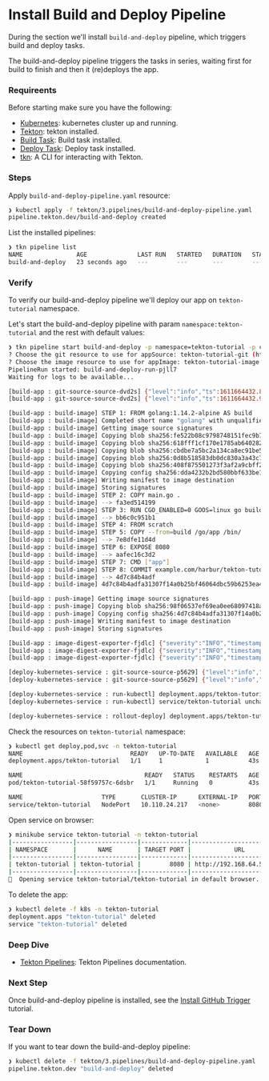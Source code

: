 # Install Build and Deploy Pipeline

During the section we'll install `build-and-deploy` pipeline, which triggers build and deploy tasks.

The build-and-deploy pipeline triggers the tasks in series, waiting first for build to finish and then it (re)deploys the app.

### Requireents

Before starting make sure you have the following:

* [Kubernetes](1.install-kubernetes.md): kubernetes cluster up and running.
* [Tekton](2.install-tekton.md): tekton installed.
* [Build Task](3.build-task.md): Build task installed.
* [Deploy Task](4.deploy-task.md): Deploy task installed.
* [tkn](https://github.com/tektoncd/cli): A CLI for interacting with Tekton.

### Steps

Apply `build-and-deploy-pipeline.yaml` resource:

```sh
❯ kubectl apply -f tekton/3.pipelines/build-and-deploy-pipeline.yaml
pipeline.tekton.dev/build-and-deploy created
```

List the installed pipelines:

```sh
❯ tkn pipeline list
NAME               AGE              LAST RUN   STARTED   DURATION   STATUS
build-and-deploy   23 seconds ago   ---        ---       ---        ---
```

### Verify

To verify our build-and-deploy pipeline we'll deploy our app on `tekton-tutorial` namespace.

Let's start the build-and-deploy pipeline with param `namespace:tekton-tutorial` and the rest with default values:

```sh
❯ tkn pipeline start build-and-deploy -p namespace=tekton-tutorial -p contextDir=. --showlog
? Choose the git resource to use for appSource: tekton-tutorial-git (https://github.com/harbur/tekton-tutorial#main)
? Choose the image resource to use for appImage: tekton-tutorial-image (example.com/harbur/tekton-tutorial)
PipelineRun started: build-and-deploy-run-pjll7
Waiting for logs to be available...

[build-app : git-source-source-dvd2s] {"level":"info","ts":1611664432.887035,"caller":"git/git.go:165","msg":"Successfully cloned https://github.com/harbur/tekton-tutorial @ b759cfd97bc8cbe6a274524a44cccb1bf7f20602 (grafted, HEAD, origin/main) in path /workspace/source"}
[build-app : git-source-source-dvd2s] {"level":"info","ts":1611664432.9256063,"caller":"git/git.go:203","msg":"Successfully initialized and updated submodules in path /workspace/source"}

[build-app : build-image] STEP 1: FROM golang:1.14.2-alpine AS build
[build-app : build-image] Completed short name "golang" with unqualified-search registries (origin: /etc/containers/registries.conf)
[build-app : build-image] Getting image source signatures
[build-app : build-image] Copying blob sha256:fe522b08c9798748151fec9b7a908aca712cd102cfcbb8ed79d57d05b71e6cc4
[build-app : build-image] Copying blob sha256:618fff1cf170e1785ab64028237182717bc1e1287d03cf0888e424b7563ae5df
[build-app : build-image] Copying blob sha256:cbdbe7a5bc2a134ca8ec91be58565ec07d037386d1f1d8385412d224deafca08
[build-app : build-image] Copying blob sha256:0d8b518583db0dc830a3a43c739d6cc91b7610c09d9eba918ae54b20a1dcd18c
[build-app : build-image] Copying blob sha256:408f875501273f3af2a9cbff2a23e736585641e73da80dd81712518b28e7843c
[build-app : build-image] Copying config sha256:dda4232b2bd580bbf633be12d62e8d0e00f6b7bd60ea6faee157bad1809c53c4
[build-app : build-image] Writing manifest to image destination
[build-app : build-image] Storing signatures
[build-app : build-image] STEP 2: COPY main.go .
[build-app : build-image] --> fa3ed514199
[build-app : build-image] STEP 3: RUN CGO_ENABLED=0 GOOS=linux go build -a -installsuffix cgo -o app .
[build-app : build-image] --> bb6c0c951b1
[build-app : build-image] STEP 4: FROM scratch
[build-app : build-image] STEP 5: COPY --from=build /go/app /bin/
[build-app : build-image] --> 7e8dfe11d4d
[build-app : build-image] STEP 6: EXPOSE 8080
[build-app : build-image] --> aafec16c3d2
[build-app : build-image] STEP 7: CMD ["app"]
[build-app : build-image] STEP 8: COMMIT example.com/harbur/tekton-tutorial
[build-app : build-image] --> 4d7c84b4adf
[build-app : build-image] 4d7c84b4adfa31307f14a0b25bf46064dbc59b6253ea4af87b2fc183be02cdcc

[build-app : push-image] Getting image source signatures
[build-app : push-image] Copying blob sha256:98f06537ef69ea0ee68097418a892305e96de2443f54aa6847b4f346a23b8e30
[build-app : push-image] Copying config sha256:4d7c84b4adfa31307f14a0b25bf46064dbc59b6253ea4af87b2fc183be02cdcc
[build-app : push-image] Writing manifest to image destination
[build-app : push-image] Storing signatures

[build-app : image-digest-exporter-fjdlc] {"severity":"INFO","timestamp":"2021-01-26T12:35:18.022472554Z","caller":"logging/config.go:115","message":"Successfully created the logger.","logging.googleapis.com/labels":{},"logging.googleapis.com/sourceLocation":{"file":"github.com/tektoncd/pipeline/vendor/knative.dev/pkg/logging/config.go","line":"115","function":"github.com/tektoncd/pipeline/vendor/knative.dev/pkg/logging.newLoggerFromConfig"}}
[build-app : image-digest-exporter-fjdlc] {"severity":"INFO","timestamp":"2021-01-26T12:35:18.022566045Z","caller":"logging/config.go:116","message":"Logging level set to: info","logging.googleapis.com/labels":{},"logging.googleapis.com/sourceLocation":{"file":"github.com/tektoncd/pipeline/vendor/knative.dev/pkg/logging/config.go","line":"116","function":"github.com/tektoncd/pipeline/vendor/knative.dev/pkg/logging.newLoggerFromConfig"}}
[build-app : image-digest-exporter-fjdlc] {"severity":"INFO","timestamp":"2021-01-26T12:35:18.022905755Z","caller":"imagedigestexporter/main.go:59","message":"No index.json found for: builtImage","commit":"95144d9","logging.googleapis.com/labels":{},"logging.googleapis.com/sourceLocation":{"file":"github.com/tektoncd/pipeline/cmd/imagedigestexporter/main.go","line":"59","function":"main.main"}}

[deploy-kubernetes-service : git-source-source-p5629] {"level":"info","ts":1611664529.7642481,"caller":"git/git.go:165","msg":"Successfully cloned https://github.com/harbur/tekton-tutorial @ b759cfd97bc8cbe6a274524a44cccb1bf7f20602 (grafted, HEAD, origin/main) in path /workspace/source"}
[deploy-kubernetes-service : git-source-source-p5629] {"level":"info","ts":1611664529.8076272,"caller":"git/git.go:203","msg":"Successfully initialized and updated submodules in path /workspace/source"}

[deploy-kubernetes-service : run-kubectl] deployment.apps/tekton-tutorial unchanged
[deploy-kubernetes-service : run-kubectl] service/tekton-tutorial unchanged

[deploy-kubernetes-service : rollout-deploy] deployment.apps/tekton-tutorial restarted
```

Check the resources on `tekton-tutorial` namespace:

```sh
❯ kubectl get deploy,pod,svc -n tekton-tutorial
NAME                              READY   UP-TO-DATE   AVAILABLE   AGE
deployment.apps/tekton-tutorial   1/1     1            1           43s

NAME                                  READY   STATUS    RESTARTS   AGE
pod/tekton-tutorial-58f59757c-6dsbr   1/1     Running   0          43s

NAME                      TYPE       CLUSTER-IP      EXTERNAL-IP   PORT(S)          AGE
service/tekton-tutorial   NodePort   10.110.24.217   <none>        8080:31348/TCP   43s
```

Open service on browser:

```sh
❯ minikube service tekton-tutorial -n tekton-tutorial
|-----------------|-----------------|-------------|----------------------------|
| NAMESPACE       |      NAME       | TARGET PORT |            URL             |
|-----------------|-----------------|-------------|----------------------------|
| tekton-tutorial | tekton-tutorial |        8080 | http://192.168.64.55:30357 |
|-----------------|-----------------|-------------|----------------------------|
🎉  Opening service tekton-tutorial/tekton-tutorial in default browser...
```

To delete the app:

```sh
❯ kubectl delete -f k8s -n tekton-tutorial
deployment.apps "tekton-tutorial" deleted
service "tekton-tutorial" deleted
```

### Deep Dive

* [Tekton Pipelines](https://github.com/tektoncd/pipeline/blob/master/docs/pipelines.md): Tekton Pipelines documentation.

### Next Step

Once build-and-deploy pipeline is installed, see the [Install GitHub Trigger](6.install-github-trigger.md) tutorial.

### Tear Down


If you want to tear down the build-and-deploy pipeline:

```sh
❯ kubectl delete -f tekton/3.pipelines/build-and-deploy-pipeline.yaml
pipeline.tekton.dev "build-and-deploy" deleted
```
